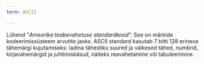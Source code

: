 ```yaml
---
term: ASCII

---
```

Lühend "*Ameerika teabevahetuse standardkood*". See on märkide kodeerimissüsteem arvutite jaoks. ASCII standard kasutab 7 bitti 128 erineva tähemärgi kujutamiseks: ladina tähestiku suured ja väikesed tähed, numbrid, kirjavahemärgid ja juhtimiskäsud, näiteks reavahetamine või tabuleerimine.